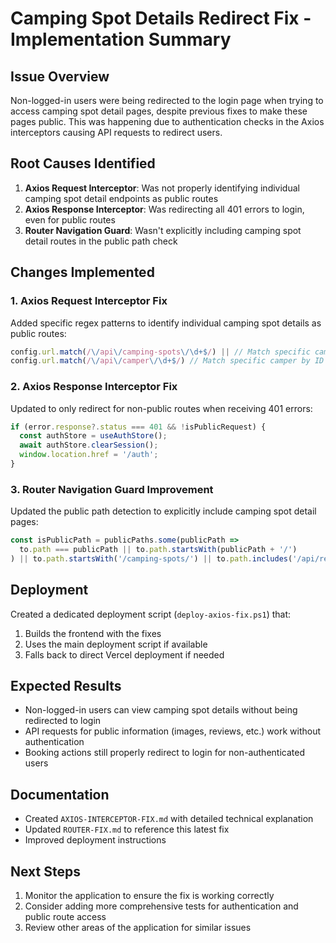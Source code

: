 # Camping Spot Details Redirect Fix - Implementation Summary

## Issue Overview
Non-logged-in users were being redirected to the login page when trying to access camping spot detail pages, despite previous fixes to make these pages public. This was happening due to authentication checks in the Axios interceptors causing API requests to redirect users.

## Root Causes Identified
1. **Axios Request Interceptor**: Was not properly identifying individual camping spot detail endpoints as public routes
2. **Axios Response Interceptor**: Was redirecting all 401 errors to login, even for public routes
3. **Router Navigation Guard**: Wasn't explicitly including camping spot detail routes in the public path check

## Changes Implemented

### 1. Axios Request Interceptor Fix
Added specific regex patterns to identify individual camping spot details as public routes:
```javascript
config.url.match(/\/api\/camping-spots\/\d+$/) || // Match specific camping spot by ID
config.url.match(/\/api\/camper\/\d+$/) // Match specific camper by ID
```

### 2. Axios Response Interceptor Fix
Updated to only redirect for non-public routes when receiving 401 errors:
```javascript
if (error.response?.status === 401 && !isPublicRequest) {
  const authStore = useAuthStore();
  await authStore.clearSession();
  window.location.href = '/auth';
}
```

### 3. Router Navigation Guard Improvement
Updated the public path detection to explicitly include camping spot detail pages:
```javascript
const isPublicPath = publicPaths.some(publicPath => 
  to.path === publicPath || to.path.startsWith(publicPath + '/')
) || to.path.startsWith('/camping-spots/') || to.path.includes('/api/reviews/stats/') || isCamperDetailPage;
```

## Deployment
Created a dedicated deployment script (`deploy-axios-fix.ps1`) that:
1. Builds the frontend with the fixes
2. Uses the main deployment script if available
3. Falls back to direct Vercel deployment if needed

## Expected Results
- Non-logged-in users can view camping spot details without being redirected to login
- API requests for public information (images, reviews, etc.) work without authentication
- Booking actions still properly redirect to login for non-authenticated users

## Documentation
- Created `AXIOS-INTERCEPTOR-FIX.md` with detailed technical explanation
- Updated `ROUTER-FIX.md` to reference this latest fix
- Improved deployment instructions

## Next Steps
1. Monitor the application to ensure the fix is working correctly
2. Consider adding more comprehensive tests for authentication and public route access
3. Review other areas of the application for similar issues
